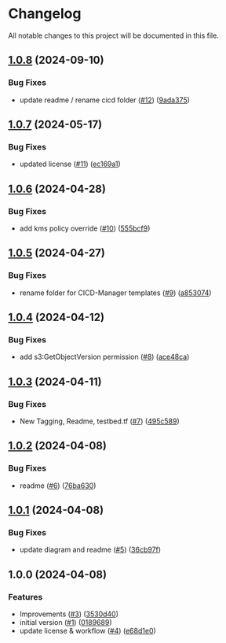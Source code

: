 # Changelog

All notable changes to this project will be documented in this file.

## [1.0.8](https://github.com/acai-consulting/terraform-aws-acf-org-cloudtrail/compare/1.0.7...1.0.8) (2024-09-10)


### Bug Fixes

* update readme / rename cicd folder ([#12](https://github.com/acai-consulting/terraform-aws-acf-org-cloudtrail/issues/12)) ([9ada375](https://github.com/acai-consulting/terraform-aws-acf-org-cloudtrail/commit/9ada375ae55fe844c27c06a6c60e84710b08b142))

## [1.0.7](https://github.com/acai-consulting/terraform-aws-acf-org-cloudtrail/compare/1.0.6...1.0.7) (2024-05-17)


### Bug Fixes

* updated license  ([#11](https://github.com/acai-consulting/terraform-aws-acf-org-cloudtrail/issues/11)) ([ec169a1](https://github.com/acai-consulting/terraform-aws-acf-org-cloudtrail/commit/ec169a1e154bea1edf11660f9e93ef5cf1da7e49))

## [1.0.6](https://github.com/acai-consulting/terraform-aws-acf-org-cloudtrail/compare/1.0.5...1.0.6) (2024-04-28)


### Bug Fixes

* add kms policy override ([#10](https://github.com/acai-consulting/terraform-aws-acf-org-cloudtrail/issues/10)) ([555bcf9](https://github.com/acai-consulting/terraform-aws-acf-org-cloudtrail/commit/555bcf9bd842a7687ab4e6e39a22e0003ddc4aec))

## [1.0.5](https://github.com/acai-consulting/terraform-aws-acf-org-cloudtrail/compare/1.0.4...1.0.5) (2024-04-27)


### Bug Fixes

* rename folder for CICD-Manager templates ([#9](https://github.com/acai-consulting/terraform-aws-acf-org-cloudtrail/issues/9)) ([a853074](https://github.com/acai-consulting/terraform-aws-acf-org-cloudtrail/commit/a8530740b4b48d0764c2036a35349da101641b09))

## [1.0.4](https://github.com/acai-consulting/terraform-aws-acf-org-cloudtrail/compare/1.0.3...1.0.4) (2024-04-12)


### Bug Fixes

* add s3:GetObjectVersion permission ([#8](https://github.com/acai-consulting/terraform-aws-acf-org-cloudtrail/issues/8)) ([ace48ca](https://github.com/acai-consulting/terraform-aws-acf-org-cloudtrail/commit/ace48ca794d77f63d582a87439d6e105e99fe806))

## [1.0.3](https://github.com/acai-consulting/terraform-aws-acf-org-cloudtrail/compare/1.0.2...1.0.3) (2024-04-11)


### Bug Fixes

* New Tagging, Readme, testbed.tf ([#7](https://github.com/acai-consulting/terraform-aws-acf-org-cloudtrail/issues/7)) ([495c589](https://github.com/acai-consulting/terraform-aws-acf-org-cloudtrail/commit/495c589b6f247d06b97439823449f5bc2800f060))

## [1.0.2](https://github.com/acai-consulting/terraform-aws-acf-org-cloudtrail/compare/1.0.1...1.0.2) (2024-04-08)


### Bug Fixes

* readme ([#6](https://github.com/acai-consulting/terraform-aws-acf-org-cloudtrail/issues/6)) ([76ba630](https://github.com/acai-consulting/terraform-aws-acf-org-cloudtrail/commit/76ba6305c9abae2071902bedc7f862cd0a45dbd2))

## [1.0.1](https://github.com/acai-consulting/terraform-aws-acf-org-cloudtrail/compare/1.0.0...1.0.1) (2024-04-08)


### Bug Fixes

* update diagram and readme ([#5](https://github.com/acai-consulting/terraform-aws-acf-org-cloudtrail/issues/5)) ([36cb97f](https://github.com/acai-consulting/terraform-aws-acf-org-cloudtrail/commit/36cb97f162473dfce07c9f4d36de315f8c2afc5e))

## 1.0.0 (2024-04-08)


### Features

* Improvements ([#3](https://github.com/acai-consulting/terraform-aws-acf-org-cloudtrail/issues/3)) ([3530d40](https://github.com/acai-consulting/terraform-aws-acf-org-cloudtrail/commit/3530d40980076f46e0cdb371b330ca64fd6ae76d))
* initial version ([#1](https://github.com/acai-consulting/terraform-aws-acf-org-cloudtrail/issues/1)) ([0189689](https://github.com/acai-consulting/terraform-aws-acf-org-cloudtrail/commit/018968912c90e3db6f845f0b6d1b61e368b51690))
* update license & workflow ([#4](https://github.com/acai-consulting/terraform-aws-acf-org-cloudtrail/issues/4)) ([e68d1e0](https://github.com/acai-consulting/terraform-aws-acf-org-cloudtrail/commit/e68d1e01e913ff568bf13236e50e90f7aaf8f909))
